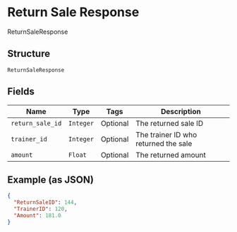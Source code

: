 
# Return Sale Response

ReturnSaleResponse

## Structure

`ReturnSaleResponse`

## Fields

| Name | Type | Tags | Description |
|  --- | --- | --- | --- |
| `return_sale_id` | `Integer` | Optional | The returned sale ID |
| `trainer_id` | `Integer` | Optional | The trainer ID who returned the sale |
| `amount` | `Float` | Optional | The returned amount |

## Example (as JSON)

```json
{
  "ReturnSaleID": 144,
  "TrainerID": 120,
  "Amount": 181.0
}
```

